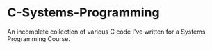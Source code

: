 # C-Systems-Programming
An incomplete collection of various C code I've written for a Systems Programming Course.
